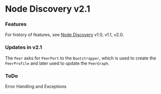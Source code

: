 # Node Discovery v2.1

### Features

For history of features, see [Node Discovery](https://github.com/sumantabose/go-p2p-blockchain/tree/master/node-discovery) v1.0, v1.1, v2.0.

### Updates in v2.1

The `Peer` asks for `PeerPort` to the `Bootstrapper`, which is used to create the `PeerProfile` and later used to update the `PeerGraph`.

### ToDo

Error Handling and Exceptions